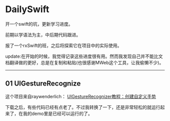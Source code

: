 # DailySwift
开一个swift的坑，更新学习进度。

前期以学语法为主，中后期代码跟进。

报了一个rxSwift的班，之后将探索它在项目中的实际使用。

update:在开始的时候，我觉得记录这些进度很有用。然而我发现自己并不能比文档翻译做的更好，总是在复制和粘贴(也很感谢MWeb这个工具，让我偷懒不少)。

------

## 01 UIGestureRecognize

这个项目来自raywenderlich：
[UIGestureRecognizer教程：创建自定义手势](https://www.raywenderlich.com/104744/uigesturerecognizer-tutorial-creating-custom-recognizers)

下载之后，有些代码已经有点老了。不过我转换了一下，还是非常轻松的就运行起来了，在我的demo里是已经可以运行的了。

